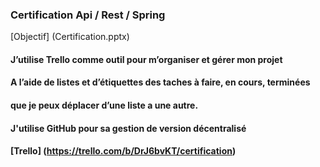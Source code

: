 ### Certification Api / Rest / Spring

[Objectif] (Certification.pptx) 


#### J’utilise Trello comme outil pour m’organiser et gérer mon projet 
#### A l’aide de listes et d’étiquettes des taches à faire, en cours, terminées
#### que je peux déplacer d’une liste a une autre.

#### J'utilise GitHub pour sa gestion de version décentralisé

#### [Trello] (https://trello.com/b/DrJ6bvKT/certification)
